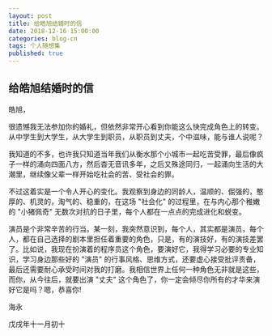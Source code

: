 ```yaml
---
layout: post
title: 给皓旭结婚时的信
date: 2018-12-16 15:00:00
categories: blog-cn
tags: 个人随想集
published: true
--- 
```


## 给皓旭结婚时的信

皓旭，

很遗憾我无法参加你的婚礼，但依然非常开心看到你能这么快完成角色上的转变。从中学生到大学生，从大学生到职员，从职员到丈夫，个中滋味，能与谁人说呢？

我知道的不多，也许我只知道当年我们从衡水那个小城市一起吃苦受罪，最后像疯子一样的涌向四面八方，然后杳无音讯多年，之后又殊途同归，一起涌向生活的大潮里，继续像父辈一样开始吃社会的苦、受社会的罪。

不过这着实是一个令人开心的变化。我观察到身边的同龄人，温顺的、倔强的，憨厚的、机灵的，淘气的、稳重的，在这场 "社会化" 的过程里，在与内心那个稚嫩的 "小猪佩奇" 无数次对抗的日子里，每个人都在一点点的完成进化和蜕变。

演员是个非常辛苦的行当。某一刻，我突然意识到，每个人，其实都是演员，每个人，都在自己选择的剧本里担任着重要的角色，只是，有的演技好，有的演技差罢了。比如说，我现在扮演着的程序员这个角色，要演好它，我得学习必要的专业知识，学习身边那些好的 "演员" 的行事风格、思维方式，还要虚心接受批评责备，最后还需要耐心承受时间对我的打磨。我相信世界上任何一种角色无非就是这些，而你，从今往后，就要出演 "丈夫" 这个角色了，你一定会倾尽你所有的才华来演好它是吗？嗯，恭喜你!

海永

戊戌年十一月初十